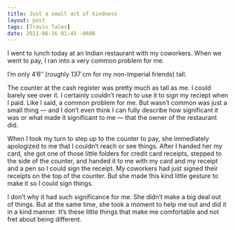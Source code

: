 ```yaml
---
title: Just a small act of kindness
layout: post
tags: [Travis Tales]
date: 2011-06-16 01:45 -0600
---
```


I went to lunch today at an Indian restaurant with my coworkers. When we went to pay, I ran into a very common problem for me.

I’m only 4’6″ (roughly 137 cm for my non-Imperial friends) tall.

The counter at the cash register was pretty much as tall as me. I could barely see over it. I certainly couldn’t reach to use it to sign my reciept when I paid. Like I said, a common problem for me. But wasn’t common was just a small thing — and I don’t even think I can fully describe how significant it was or what made it significant to me — that the owner of the restaurant did.

When I took my turn to step up to the counter to pay, she immediately apologized to me that I couldn’t reach or see things. After I handed her my card, she got one of those little folders for credit card receipts, stepped to the side of the counter, and handed it to me with my card and my receipt and a pen so I could sign the receipt. My coworkers had just signed their receipts on the top of the counter. But she made this kind little gesture to make it so I could sign things.

I don’t why it had such significance for me. She didn’t make a big deal out of things. But at the same time, she took a moment to help me out and did it in a kind manner. It’s these little things that make me comfortable and not fret about being different.
